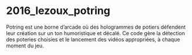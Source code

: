 # 2016_lezoux_potring

Potring est une borne d’arcade où des hologrammes de potiers défendent leur création sur un ton humoristique et décalé.
Ce code gère la détection des poteries choisies et le lancement des vidéos appropriées, à chaque moment du jeu.
